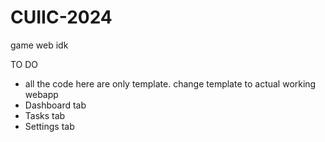 # CUIIC-2024
game web idk

TO DO
- all the code here are only template. change template to actual working webapp
- Dashboard tab
- Tasks tab
- Settings tab

